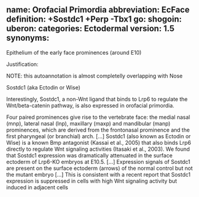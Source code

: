 name: Orofacial Primordia
abbreviation: EcFace
definition: +Sostdc1 +Perp -Tbx1
go:
shogoin: 
uberon:
categories: Ectodermal
version: 1.5
synonyms:
---

Epithelium of the early face prominences (around E10)

Justification:

NOTE: this autoannotation is almost completelly overlapping with Nose

Sostdc1 (aka Ectodin or Wise) 

Interestingly, Sostdc1, a non-Wnt ligand that binds to Lrp6 to regulate the Wnt/beta-catenin pathway, is also expressed in orofacial primordia.

Four paired prominences give rise to the vertebrate face: the medial nasal (mnp), lateral nasal (lnp), maxillary (maxp) and mandibular (manp) prominences, which are derived from the frontonasal prominence and the first pharyngeal (or branchial) arch.
[...] Sostdc1 (also known as Ectodin or Wise) is a known Bmp antagonist (Kassai et al., 2005) that also binds Lrp6 directly to regulate Wnt signaling activities (Itasaki et al., 2003). We found that Sostdc1 expression was dramatically attenuated in the surface ectoderm of Lrp6-KO embryos at E10.5.
[...] Expression signals of Sostdc1 are present on the surface ectoderm (arrows) of the normal control but not the mutant embryo
[...] This is consistent with a recent report that Sostdc1 expression is suppressed in cells with high Wnt signaling activity but induced in adjacent cells